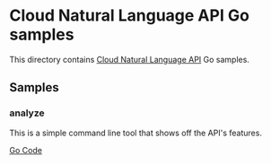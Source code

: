 # Cloud Natural Language API Go samples

This directory contains [Cloud Natural Language API](https://cloud.google.com/natural-language/) Go samples.

## Samples

### analyze

This is a simple command line tool that shows off the API's features.

[Go Code](analyze)
